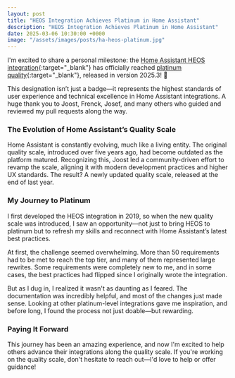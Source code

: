 ```yaml
---
layout: post
title: "HEOS Integration Achieves Platinum in Home Assistant"
description: "HEOS Integration Achieves Platinum in Home Assistant"
date: 2025-03-06 10:30:00 +0000
image: "/assets/images/posts/ha-heos-platinum.jpg"
---
```

I'm excited to share a personal milestone: the [Home Assistant HEOS integration](https://www.home-assistant.io/integrations/heos){:target="_blank"} has officially reached [platinum quality](https://www.home-assistant.io/docs/quality_scale/#-platinum){:target="_blank"}, released in version 2025.3! 🎉

This designation isn’t just a badge—it represents the highest standards of user experience and technical excellence in Home Assistant integrations. A huge thank you to Joost, Frenck, Josef, and many others who guided and reviewed my pull requests along the way.

### The Evolution of Home Assistant’s Quality Scale

Home Assistant is constantly evolving, much like a living entity. The original quality scale, introduced over five years ago, had become outdated as the platform matured. Recognizing this, Joost led a community-driven effort to revamp the scale, aligning it with modern development practices and higher UX standards. The result? A newly updated quality scale, released at the end of last year.

### My Journey to Platinum

I first developed the HEOS integration in 2019, so when the new quality scale was introduced, I saw an opportunity—not just to bring HEOS to platinum but to refresh my skills and reconnect with Home Assistant’s latest best practices.

At first, the challenge seemed overwhelming. More than 50 requirements had to be met to reach the top tier, and many of them represented large rewrites. Some requirements were completely new to me, and in some cases, the best practices had flipped since I originally wrote the integration.

But as I dug in, I realized it wasn't as daunting as I feared. The documentation was incredibly helpful, and most of the changes just made sense. Looking at other platinum-level integrations gave me inspiration, and before long, I found the process not just doable—but rewarding.

### Paying It Forward

This journey has been an amazing experience, and now I'm excited to help others advance their integrations along the quality scale. If you're working on the quality scale, don't hesitate to reach out—I'd love to help or offer guidance!
